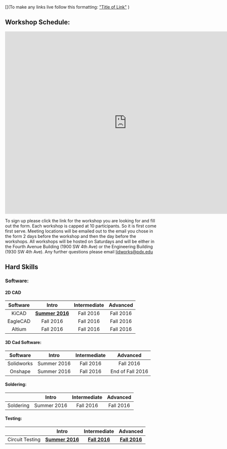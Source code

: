 [](To make any links live follow this formatting:
["Title of Link"](Link)
)
## Workshop Schedule:

<iframe src="https://calendar.google.com/calendar/embed?title=L.I.D.%20Workshops&amp;height=600&amp;wkst=1&amp;bgcolor=%23FFFFFF&amp;ctz=America%2FLos_Angeles" style="border-width:0" width="800" height="600" frameborder="0" scrolling="no" markdown="0">&nbsp;</iframe>


To sign up please click the link for the workshop you are looking for and fill out the form.  Each workshop is capped at 10 participants.  So it is first come first serve.  Meeting locations will be emailed out to the email you chose in the form 2 days before the workshop and then the day before the workshops.  All workshops will be hosted on Saturdays and will be either in the Fourth Avenue Building (1900 SW 4th Ave) or the Engineering Building (1930 SW 4th Ave).  Any further questions please email <lidworks@pdx.edu>

## Hard Skills

### Software:

#### 2D CAD 



|Software |                                                         Intro                                                         | Intermediate |  Advanced  |
|:---------------:|:---------------------------------------------------------------------------------------------------------------------:|:------------:|:----------:|
| KiCAD | **[Summer 2016](https://github.com/psu-epl/psu-epl.github.com/wiki/KiCAD)** |   Fall 2016  | Fall 2016  |
| EagleCAD | Fall 2016 |  Fall 2016   | Fall 2016  |
| Altium   | Fall 2016 |  Fall 2016   | Fall 2016  |


#### 3D Cad Software:

|   Software  |    Intro    | Intermediate |      Advanced     |
|:-----------:|:-----------:|:------------:|:-----------------:|
| Solidworks  | Summer 2016 |   Fall 2016  |     Fall 2016     |
|   Onshape   | Summer 2016 |  Fall 2016   | End of Fall 2016  |


#### Soldering:

|           |    Intro    | Intermediate |  Advanced  |
|:---------:|:-----------:|:------------:|:----------:|
| Soldering | Summer 2016 |   Fall 2016  | Fall 2016  |

#### Testing:

|                 |    Intro    | Intermediate |  Advanced  |
|:---------------:|:-----------:|:------------:|:----------:|
| Circuit Testing | **[Summer 2016](https://github.com/psu-epl/psu-epl.github.com/wiki/Circuit-Testing#intro)** |**[Fall 2016](https://github.com/psu-epl/psu-epl.github.com/wiki/Circuit-Testing#intermediate-coming-fall-2016)**|**[Fall 2016](https://github.com/psu-epl/psu-epl.github.com/wiki/Circuit-Testing#advanced-coming-fall-2016)**|








